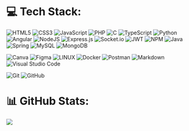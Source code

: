 
# 💻 Tech Stack:

![HTML5](https://img.shields.io/badge/html5-%23E34F26.svg?style=flat-square&logo=html5&logoColor=white) 
![CSS3](https://img.shields.io/badge/css3-%231572B6.svg?style=flat-square&logo=css3&logoColor=white) 
![JavaScript](https://img.shields.io/badge/javascript-%23323330.svg?style=flat-square&logo=javascript&logoColor=%23F7DF1E) 
![PHP](https://img.shields.io/badge/php-%23777BB4.svg?style=flat-square&logo=php&logoColor=white) 
![C](https://img.shields.io/badge/c-%2300599C.svg?style=flat-square&logo=c&logoColor=white) 
![TypeScript](https://img.shields.io/badge/typescript-%23007ACC.svg?style=flat-square&logo=typescript&logoColor=white) 
![Python](https://img.shields.io/badge/python-3670A0?style=flat-square&logo=python&logoColor=ffdd54)
![Angular](https://img.shields.io/badge/angular-%23DD0031.svg?style=flat-square&logo=angular&logoColor=white) 
![NodeJS](https://img.shields.io/badge/node.js-6DA55F?style=flat-square&logo=node.js&logoColor=white) 
![Express.js](https://img.shields.io/badge/express.js-%23404d59.svg?style=flat-square&logo=express&logoColor=%2361DAFB) 
![Socket.io](https://img.shields.io/badge/Socket.io-black?style=flat-square&logo=socket.io&badgeColor=010101) 
![JWT](https://img.shields.io/badge/JWT-black?style=flat-square&logo=JSON%20web%20tokens) 
![NPM](https://img.shields.io/badge/NPM-%23000000.svg?style=flat-square&logo=npm&logoColor=white) 
![Java](https://img.shields.io/badge/java-%23ED8B00.svg?style=flat-square&logo=java&logoColor=white) 
![Spring](https://img.shields.io/badge/spring-%236DB33F.svg?style=flat-square&logo=spring&logoColor=white) 
![MySQL](https://img.shields.io/badge/mysql-%2300f.svg?style=flat-square&logo=mysql&logoColor=white)
![MongoDB](https://img.shields.io/badge/MongoDB-%234ea94b.svg?style=flat-square&logo=mongodb&logoColor=white) 


![Canva](https://img.shields.io/badge/Canva-%2300C4CC.svg?style=flat-square&logo=Canva&logoColor=white)
![Figma](https://img.shields.io/badge/figma-%23F24E1E.svg?style=flat-square&logo=figma&logoColor=white)
![LINUX](https://img.shields.io/badge/Linux-FCC624?style=flat-square&logo=linux&logoColor=black) 
![Docker](https://img.shields.io/badge/docker-%230db7ed.svg?style=flat-square&logo=docker&logoColor=white) 
![Postman](https://img.shields.io/badge/Postman-FF6C37?style=flat-square&logo=postman&logoColor=white)
![Markdown](https://img.shields.io/badge/markdown-%23000000.svg?style=flat-square&logo=markdown&logoColor=white) 
![Visual Studio Code](https://img.shields.io/badge/Visual%20Studio%20Code-0078d7.svg?style=flat-square&logo=visual-studio-code&logoColor=white)

![Git](https://img.shields.io/badge/git-%23F05033.svg?style=flat-square&logo=git&logoColor=white)
![GitHub](https://img.shields.io/badge/github-%23121011.svg?style=flat-square&logo=github&logoColor=white)

# 📊 GitHub Stats:
![](https://github-readme-stats.vercel.app/api?username=Tarchaud&theme=chartreuse-dark&hide_border=false&include_all_commits=false&count_private=false)
<!--<br/>
![](https://github-readme-streak-stats.herokuapp.com/?user=Tarchaud&theme=chartreuse-dark&hide_border=false)<br/>
![](https://github-readme-stats.vercel.app/api/top-langs/?username=Tarchaud&theme=chartreuse-dark&hide_border=false&include_all_commits=false&count_private=false&layout=compact)
-->
